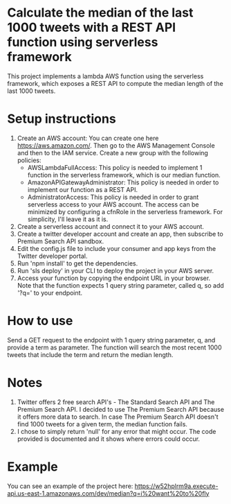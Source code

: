 # Calculate the median of the last 1000 tweets with a REST API function using serverless framework

This project implements a lambda AWS function using the serverless framework, which exposes a REST API to compute the median length of the last 1000 tweets.

# Setup instructions

1) Create an AWS account: 
  You can create one here https://aws.amazon.com/. Then go to the AWS Management Console and then to the IAM service. Create a new group     with the following policies:
      - AWSLambdaFullAccess: This policy is needed to implement 1 function in the serverless framework, which is our median function.
      - AmazonAPIGatewayAdministrator: This policy is needed in order to implement our function as a REST API.
      - AdministratorAccess: This policy is needed in order to grant serverless access to your AWS account. The access can be minimized by         configuring a cfnRole in the serverless framework. For simplicity, I'll leave it as it is.
2) Create a serverless account and connect it to your AWS account.
3) Create a twitter developer account and create an app, then subscribe to Premium Search API sandbox.
4) Edit the config.js file to include your consumer and app keys from the Twitter developer portal.
5) Run 'npm install' to get the dependencies.
6) Run 'sls deploy' in your CLI to deploy the project in your AWS server.
7) Access your function by copying the endpoint URL in your browser. 
   Note that the function expects 1 query string parameter, called q, so add '?q=<term>' to your endpoint.
 
# How to use

Send a GET request to the endpoint with 1 query string parameter, q, and provide a term as parameter. The function will search the most recent 1000 tweets that include the term and return the median length.

# Notes

1) Twitter offers 2 free search API's - The Standard Search API and The Premium Search API.
   I decided to use The Premium Search API because it offers more data to search.
   In case The Premium Search API doesn't find 1000 tweets for a given term, the median function fails.
2) I chose to simply return 'null' for any error that might occur. The code provided is documented and it shows where errors could occur.

# Example
You can see an example of the project here: 
https://w52hplrm9a.execute-api.us-east-1.amazonaws.com/dev/median?q=i%20want%20to%20fly
